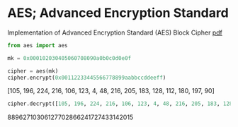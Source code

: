 # AES; Advanced Encryption Standard

Implementation of Advanced Encryption Standard (AES) Block Cipher [pdf](http://csrc.nist.gov/publications/fips/fips197/fips-197.pdf)



```python
from aes import aes

mk = 0x000102030405060708090a0b0c0d0e0f

cipher = aes(mk)
cipher.encrypt(0x00112233445566778899aabbccddeeff)
```

[105, 196, 224, 216, 106, 123, 4, 48, 216, 205, 183, 128, 112, 180, 197, 90]



```python
cipher.decrypt([105, 196, 224, 216, 106, 123, 4, 48, 216, 205, 183, 128, 112, 180, 197, 90], byte=True)
```

88962710306127702866241727433142015

